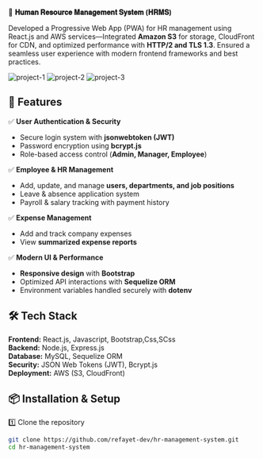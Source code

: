 🏢 **𝐇𝐮𝐦𝐚𝐧 𝐑𝐞𝐬𝐨𝐮𝐫𝐜𝐞 𝐌𝐚𝐧𝐚𝐠𝐞𝐦𝐞𝐧𝐭 𝐒𝐲𝐬𝐭𝐞𝐦 (𝐇𝐑𝐌𝐒)**

Developed a Progressive Web App (PWA) for HR management using React.js and AWS services—Integrated **Amazon S3** for storage, CloudFront for CDN, and optimized performance with **HTTP/2 and TLS 1.3**. 
Ensured a seamless user experience with modern frontend frameworks and best practices.

![project-1](https://github.com/user-attachments/assets/f1aaf920-88cb-4ed7-b6d6-7c6fd5016f01)
![project-2](https://github.com/user-attachments/assets/23bde35d-1bb2-4fab-aacc-5c665c55f1a5)
![project-3](https://github.com/user-attachments/assets/bce71a4e-7bf4-4bd0-bd8c-5e6d16c29934)

## 🚀 Features  

✅ **User Authentication & Security**  
- Secure login system with **jsonwebtoken (JWT)**  
- Password encryption using **bcrypt.js**  
- Role-based access control (**Admin, Manager, Employee**)  

✅ **Employee & HR Management**  
- Add, update, and manage **users, departments, and job positions**  
- Leave & absence application system  
- Payroll & salary tracking with payment history  

✅ **Expense Management**  
- Add and track company expenses  
- View **summarized expense reports**  

✅ **Modern UI & Performance**  
- **Responsive design** with **Bootstrap**  
- Optimized API interactions with **Sequelize ORM**  
- Environment variables handled securely with **dotenv**  

## 🛠️ Tech Stack  

**Frontend:** React.js, Javascript, Bootstrap,Css,SCss  
**Backend:** Node.js, Express.js  
**Database:** MySQL, Sequelize ORM  
**Security:** JSON Web Tokens (JWT), Bcrypt.js  
**Deployment:** AWS (S3, CloudFront)

## 📦 Installation & Setup  

1️⃣ Clone the repository  
```bash
git clone https://github.com/refayet-dev/hr-management-system.git
cd hr-management-system

